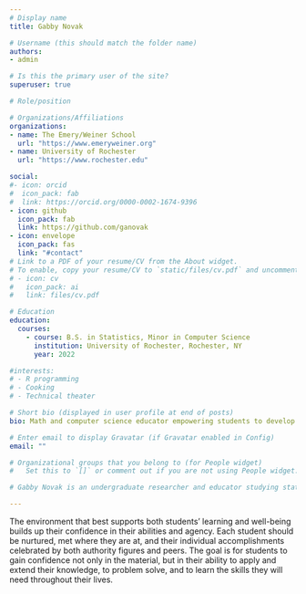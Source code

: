 ```yaml
---
# Display name
title: Gabby Novak

# Username (this should match the folder name)
authors:
- admin

# Is this the primary user of the site?
superuser: true

# Role/position

# Organizations/Affiliations
organizations:
- name: The Emery/Weiner School
  url: "https://www.emeryweiner.org"
- name: University of Rochester
  url: "https://www.rochester.edu"

social:
#- icon: orcid
#  icon_pack: fab
#  link: https://orcid.org/0000-0002-1674-9396
- icon: github
  icon_pack: fab
  link: https://github.com/ganovak
- icon: envelope
  icon_pack: fas
  link: "#contact"
# Link to a PDF of your resume/CV from the About widget.
# To enable, copy your resume/CV to `static/files/cv.pdf` and uncomment the lines below.
# - icon: cv
#   icon_pack: ai
#   link: files/cv.pdf

# Education
education:
  courses: 
    - course: B.S. in Statistics, Minor in Computer Science
      institution: University of Rochester, Rochester, NY
      year: 2022

#interests:
# - R programming
# - Cooking
# - Technical theater

# Short bio (displayed in user profile at end of posts)
bio: Math and computer science educator empowering students to develop critical thinking and problem solving skills and technical competence

# Enter email to display Gravatar (if Gravatar enabled in Config)
email: ""

# Organizational groups that you belong to (for People widget)
#   Set this to `[]` or comment out if you are not using People widget.

# Gabby Novak is an undergraduate researcher and educator studying statistics, data science, and computer science. She is interested in guided inquiry and technology supported education and empowering students of all disciplines to develop technical competance that will serve them in higher education and their chosen career. 

---
```

The environment that best supports both students’ learning and well-being builds up their confidence in their abilities and agency. Each student should be nurtured, met where they are at, and their individual accomplishments celebrated by both authority figures and peers. The goal is for students to gain confidence not only in the material, but in their ability to apply and extend their knowledge, to problem solve, and to learn the skills they will need throughout their lives.
